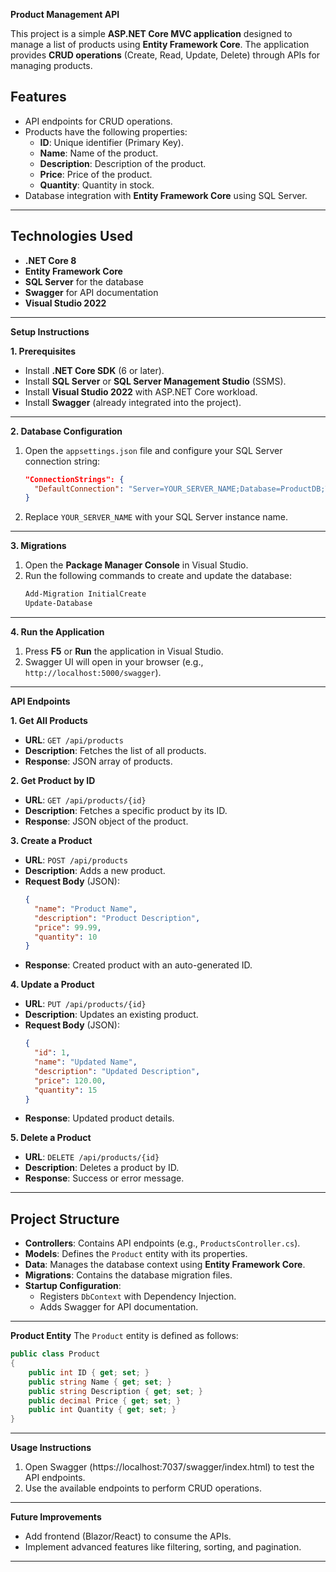**Product Management API**

This project is a simple **ASP.NET Core MVC application** designed to manage a list of products using **Entity Framework Core**. The application provides **CRUD operations** (Create, Read, Update, Delete) through APIs for managing products.

## **Features**
- API endpoints for CRUD operations.
- Products have the following properties:
  - **ID**: Unique identifier (Primary Key).
  - **Name**: Name of the product.
  - **Description**: Description of the product.
  - **Price**: Price of the product.
  - **Quantity**: Quantity in stock.
- Database integration with **Entity Framework Core** using SQL Server.

---

## **Technologies Used**
- **.NET Core 8**
- **Entity Framework Core**
- **SQL Server** for the database
- **Swagger** for API documentation
- **Visual Studio 2022**

---

 **Setup Instructions**

 **1. Prerequisites**
- Install **.NET Core SDK** (6 or later).
- Install **SQL Server** or **SQL Server Management Studio** (SSMS).
- Install **Visual Studio 2022** with ASP.NET Core workload.
- Install **Swagger** (already integrated into the project).

---

 **2. Database Configuration**
1. Open the `appsettings.json` file and configure your SQL Server connection string:
   ```json
   "ConnectionStrings": {
     "DefaultConnection": "Server=YOUR_SERVER_NAME;Database=ProductDB;Trusted_Connection=True;MultipleActiveResultSets=true"
   }
   ```
2. Replace `YOUR_SERVER_NAME` with your SQL Server instance name.

---

 **3. Migrations**
1. Open the **Package Manager Console** in Visual Studio.
2. Run the following commands to create and update the database:
   ```bash
   Add-Migration InitialCreate
   Update-Database
   ```

---

 **4. Run the Application**
1. Press **F5** or **Run** the application in Visual Studio.
2. Swagger UI will open in your browser (e.g., `http://localhost:5000/swagger`).

---
 **API Endpoints**

 **1. Get All Products**
- **URL**: `GET /api/products`
- **Description**: Fetches the list of all products.
- **Response**: JSON array of products.

 **2. Get Product by ID**
- **URL**: `GET /api/products/{id}`
- **Description**: Fetches a specific product by its ID.
- **Response**: JSON object of the product.

 **3. Create a Product**
- **URL**: `POST /api/products`
- **Description**: Adds a new product.
- **Request Body** (JSON):
  ```json
  {
    "name": "Product Name",
    "description": "Product Description",
    "price": 99.99,
    "quantity": 10
  }
  ```
- **Response**: Created product with an auto-generated ID.

 **4. Update a Product**
- **URL**: `PUT /api/products/{id}`
- **Description**: Updates an existing product.
- **Request Body** (JSON):
  ```json
  {
    "id": 1,
    "name": "Updated Name",
    "description": "Updated Description",
    "price": 120.00,
    "quantity": 15
  }
  ```
- **Response**: Updated product details.

 **5. Delete a Product**
- **URL**: `DELETE /api/products/{id}`
- **Description**: Deletes a product by ID.
- **Response**: Success or error message.

---

## **Project Structure**
- **Controllers**: Contains API endpoints (e.g., `ProductsController.cs`).
- **Models**: Defines the `Product` entity with its properties.
- **Data**: Manages the database context using **Entity Framework Core**.
- **Migrations**: Contains the database migration files.
- **Startup Configuration**:
  - Registers `DbContext` with Dependency Injection.
  - Adds Swagger for API documentation.

---

 **Product Entity**
The `Product` entity is defined as follows:
```csharp
public class Product
{
    public int ID { get; set; }
    public string Name { get; set; }
    public string Description { get; set; }
    public decimal Price { get; set; }
    public int Quantity { get; set; }
}
```

---
 **Usage Instructions**
1. Open Swagger (https://localhost:7037/swagger/index.html) to test the API endpoints.
2. Use the available endpoints to perform CRUD operations.

---

 **Future Improvements**
- Add frontend (Blazor/React) to consume the APIs.
- Implement advanced features like filtering, sorting, and pagination.

---


